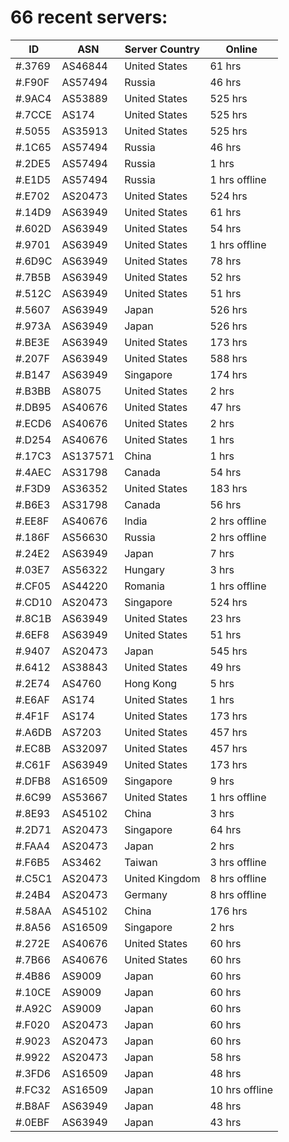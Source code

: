 # 66 recent servers:

| ID | ASN | Server Country | Online |
| ------ | ------ | ------ | ------ |
| #.3769 | AS46844 | United States | 61 hrs |
| #.F90F | AS57494 | Russia | 46 hrs |
| #.9AC4 | AS53889 | United States | 525 hrs |
| #.7CCE | AS174 | United States | 525 hrs |
| #.5055 | AS35913 | United States | 525 hrs |
| #.1C65 | AS57494 | Russia | 46 hrs |
| #.2DE5 | AS57494 | Russia | 1 hrs |
| #.E1D5 | AS57494 | Russia | 1 hrs offline |
| #.E702 | AS20473 | United States | 524 hrs |
| #.14D9 | AS63949 | United States | 61 hrs |
| #.602D | AS63949 | United States | 54 hrs |
| #.9701 | AS63949 | United States | 1 hrs offline |
| #.6D9C | AS63949 | United States | 78 hrs |
| #.7B5B | AS63949 | United States | 52 hrs |
| #.512C | AS63949 | United States | 51 hrs |
| #.5607 | AS63949 | Japan | 526 hrs |
| #.973A | AS63949 | Japan | 526 hrs |
| #.BE3E | AS63949 | United States | 173 hrs |
| #.207F | AS63949 | United States | 588 hrs |
| #.B147 | AS63949 | Singapore | 174 hrs |
| #.B3BB | AS8075 | United States | 2 hrs |
| #.DB95 | AS40676 | United States | 47 hrs |
| #.ECD6 | AS40676 | United States | 2 hrs |
| #.D254 | AS40676 | United States | 1 hrs |
| #.17C3 | AS137571 | China | 1 hrs |
| #.4AEC | AS31798 | Canada | 54 hrs |
| #.F3D9 | AS36352 | United States | 183 hrs |
| #.B6E3 | AS31798 | Canada | 56 hrs |
| #.EE8F | AS40676 | India | 2 hrs offline |
| #.186F | AS56630 | Russia | 2 hrs offline |
| #.24E2 | AS63949 | Japan | 7 hrs |
| #.03E7 | AS56322 | Hungary | 3 hrs |
| #.CF05 | AS44220 | Romania | 1 hrs offline |
| #.CD10 | AS20473 | Singapore | 524 hrs |
| #.8C1B | AS63949 | United States | 23 hrs |
| #.6EF8 | AS63949 | United States | 51 hrs |
| #.9407 | AS20473 | Japan | 545 hrs |
| #.6412 | AS38843 | United States | 49 hrs |
| #.2E74 | AS4760 | Hong Kong | 5 hrs |
| #.E6AF | AS174 | United States | 1 hrs |
| #.4F1F | AS174 | United States | 173 hrs |
| #.A6DB | AS7203 | United States | 457 hrs |
| #.EC8B | AS32097 | United States | 457 hrs |
| #.C61F | AS63949 | United States | 173 hrs |
| #.DFB8 | AS16509 | Singapore | 9 hrs |
| #.6C99 | AS53667 | United States | 1 hrs offline |
| #.8E93 | AS45102 | China | 3 hrs |
| #.2D71 | AS20473 | Singapore | 64 hrs |
| #.FAA4 | AS20473 | Japan | 2 hrs |
| #.F6B5 | AS3462 | Taiwan | 3 hrs offline |
| #.C5C1 | AS20473 | United Kingdom | 8 hrs offline |
| #.24B4 | AS20473 | Germany | 8 hrs offline |
| #.58AA | AS45102 | China | 176 hrs |
| #.8A56 | AS16509 | Singapore | 2 hrs |
| #.272E | AS40676 | United States | 60 hrs |
| #.7B66 | AS40676 | United States | 60 hrs |
| #.4B86 | AS9009 | Japan | 60 hrs |
| #.10CE | AS9009 | Japan | 60 hrs |
| #.A92C | AS9009 | Japan | 60 hrs |
| #.F020 | AS20473 | Japan | 60 hrs |
| #.9023 | AS20473 | Japan | 60 hrs |
| #.9922 | AS20473 | Japan | 58 hrs |
| #.3FD6 | AS16509 | Japan | 48 hrs |
| #.FC32 | AS16509 | Japan | 10 hrs offline |
| #.B8AF | AS63949 | Japan | 48 hrs |
| #.0EBF | AS63949 | Japan | 43 hrs |

